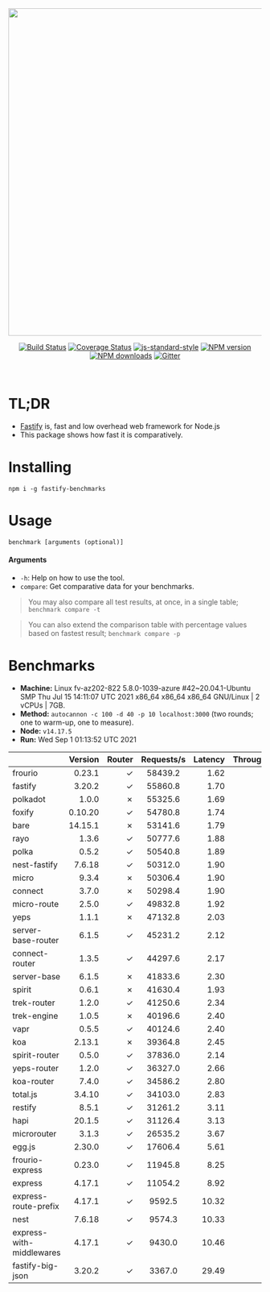 <div align="center">
<img src="https://github.com/fastify/graphics/raw/master/full-logo.png" width="650" height="auto"/>
</div>

<div align="center">

[![Build Status](https://travis-ci.org/fastify/fastify.svg?branch=master)](https://travis-ci.org/fastify/fastify)
[![Coverage Status](https://coveralls.io/repos/github/fastify/fastify/badge.svg?branch=master)](https://coveralls.io/github/fastify/fastify?branch=master)
[![js-standard-style](https://img.shields.io/badge/code%20style-standard-brightgreen.svg?style=flat)](http://standardjs.com/)
[![NPM version](https://img.shields.io/npm/v/fastify.svg?style=flat)](https://www.npmjs.com/package/fastify)
[![NPM downloads](https://img.shields.io/npm/dm/fastify.svg?style=flat)](https://www.npmjs.com/package/fastify) [![Gitter](https://badges.gitter.im/gitterHQ/gitter.svg)](https://gitter.im/fastify)
</div>
<br />

# TL;DR

* [Fastify](https://github.com/fastify/fastify) is, fast and low overhead web framework for Node.js
* This package shows how fast it is comparatively.

# Installing

```
npm i -g fastify-benchmarks
```

# Usage

```
benchmark [arguments (optional)]
```

#### Arguments

* `-h`: Help on how to use the tool.
* `compare`: Get comparative data for your benchmarks.

> You may also compare all test results, at once, in a single table; `benchmark compare -t`

> You can also extend the comparison table with percentage values based on fastest result; `benchmark compare -p`
# Benchmarks
* __Machine:__ Linux fv-az202-822 5.8.0-1039-azure #42~20.04.1-Ubuntu SMP Thu Jul 15 14:11:07 UTC 2021 x86_64 x86_64 x86_64 GNU/Linux | 2 vCPUs | 7GB.
* __Method:__ `autocannon -c 100 -d 40 -p 10 localhost:3000` (two rounds; one to warm-up, one to measure).
* __Node:__ `v14.17.5`
* __Run:__ Wed Sep  1 01:13:52 UTC 2021

|                          | Version | Router | Requests/s | Latency | Throughput/Mb |
| :--                      | --:     | --:    | :-:        | --:     | --:           |
| frourio                  | 0.23.1  | ✓      | 58439.2    | 1.62    | 10.42         |
| fastify                  | 3.20.2  | ✓      | 55860.8    | 1.70    | 9.96          |
| polkadot                 | 1.0.0   | ✗      | 55325.6    | 1.69    | 9.87          |
| foxify                   | 0.10.20 | ✓      | 54780.8    | 1.74    | 8.99          |
| bare                     | 14.15.1 | ✗      | 53141.6    | 1.79    | 9.48          |
| rayo                     | 1.3.6   | ✓      | 50777.6    | 1.88    | 9.05          |
| polka                    | 0.5.2   | ✓      | 50540.8    | 1.89    | 9.01          |
| nest-fastify             | 7.6.18  | ✓      | 50312.0    | 1.90    | 8.44          |
| micro                    | 9.3.4   | ✗      | 50306.4    | 1.90    | 8.97          |
| connect                  | 3.7.0   | ✗      | 50298.4    | 1.90    | 8.97          |
| micro-route              | 2.5.0   | ✓      | 49832.8    | 1.92    | 8.89          |
| yeps                     | 1.1.1   | ✗      | 47132.8    | 2.03    | 8.41          |
| server-base-router       | 6.1.5   | ✓      | 45231.2    | 2.12    | 8.07          |
| connect-router           | 1.3.5   | ✓      | 44297.6    | 2.17    | 7.90          |
| server-base              | 6.1.5   | ✗      | 41833.6    | 2.30    | 7.46          |
| spirit                   | 0.6.1   | ✗      | 41630.4    | 1.93    | 7.42          |
| trek-router              | 1.2.0   | ✓      | 41250.6    | 2.34    | 6.77          |
| trek-engine              | 1.0.5   | ✗      | 40196.6    | 2.40    | 6.59          |
| vapr                     | 0.5.5   | ✓      | 40124.6    | 2.40    | 6.58          |
| koa                      | 2.13.1  | ✗      | 39364.8    | 2.45    | 7.02          |
| spirit-router            | 0.5.0   | ✓      | 37836.0    | 2.14    | 6.75          |
| yeps-router              | 1.2.0   | ✓      | 36327.0    | 2.66    | 6.48          |
| koa-router               | 7.4.0   | ✓      | 34586.2    | 2.80    | 6.17          |
| total.js                 | 3.4.10  | ✓      | 34103.0    | 2.83    | 10.44         |
| restify                  | 8.5.1   | ✓      | 31261.2    | 3.11    | 5.63          |
| hapi                     | 20.1.5  | ✓      | 31126.4    | 3.13    | 5.55          |
| microrouter              | 3.1.3   | ✓      | 26535.2    | 3.67    | 4.73          |
| egg.js                   | 2.30.0  | ✓      | 17606.4    | 5.61    | 6.20          |
| frourio-express          | 0.23.0  | ✓      | 11945.8    | 8.25    | 2.13          |
| express                  | 4.17.1  | ✓      | 11054.2    | 8.92    | 1.97          |
| express-route-prefix     | 4.17.1  | ✓      | 9592.5     | 10.32   | 3.55          |
| nest                     | 7.6.18  | ✓      | 9574.3     | 10.33   | 2.18          |
| express-with-middlewares | 4.17.1  | ✓      | 9430.0     | 10.46   | 3.61          |
| fastify-big-json         | 3.20.2  | ✓      | 3367.0     | 29.49   | 38.73         |
